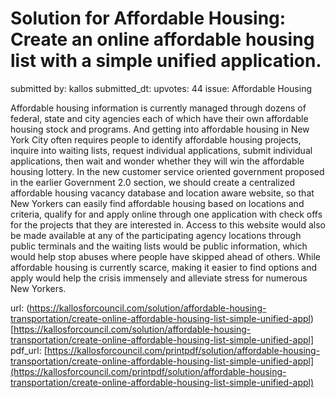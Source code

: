 # Solution for Affordable Housing: Create an online affordable housing list with a simple unified application. #

submitted by: kallos
submitted_dt: 
upvotes: 44
issue: Affordable Housing

Affordable housing information is currently managed through dozens of federal, state and city agencies each of which have their own affordable housing stock and programs. And getting into affordable housing in New York City often requires people to identify affordable housing projects, inquire into waiting lists, request individual applications, submit individual applications, then wait and wonder whether they will win the affordable housing lottery. In the new customer service oriented government proposed in the earlier Government 2.0 section, we should create a centralized affordable housing vacancy database and location aware website, so that New Yorkers can easily find affordable housing based on locations and criteria, qualify for and apply online through one application with check offs for the projects that they are interested in. Access to this website would also be made available at any of the participating agency locations through public terminals and the waiting lists would be public information, which would help stop abuses where people have skipped ahead of others. While affordable housing is currently scarce, making it easier to find options and apply would help the crisis immensely and alleviate stress for numerous New Yorkers.

url: (https://kallosforcouncil.com/solution/affordable-housing-transportation/create-online-affordable-housing-list-simple-unified-appl)[https://kallosforcouncil.com/solution/affordable-housing-transportation/create-online-affordable-housing-list-simple-unified-appl]
pdf_url: [https://kallosforcouncil.com/printpdf/solution/affordable-housing-transportation/create-online-affordable-housing-list-simple-unified-appl](https://kallosforcouncil.com/printpdf/solution/affordable-housing-transportation/create-online-affordable-housing-list-simple-unified-appl)